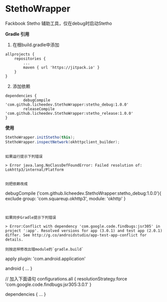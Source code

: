 # StethoWrapper
Fackbook Stetho 辅助工具，仅在debug时启动Stetho

**Gradle 引用**

1. 在根build.gradle中添加

```
allprojects {
    repositories {
        ...
        maven { url 'https://jitpack.io' }
    }
}
```

2. 添加依赖

```
dependencies {
        debugCompile 'com.github.licheedev.StethoWrapper:stetho_debug:1.0.0'
        releaseCompile 'com.github.licheedev.StethoWrapper:stetho_release:1.0.0'
}
```

**使用**

```java
StethoWrapper.initStetho(this);
StethoWrapper.inspectNetwork(okhttpclient_builder);
```

```

如果运行提示下列错误

> Error java.lang.NoClassDefFoundError: Failed resolution of: Lokhttp3/internal/Platform


则把依赖改成

```
debugCompile ('com.github.licheedev.StethoWrapper:stetho_debug:1.0.0'){
    exclude group: 'com.squareup.okhttp3', module: 'okhttp'
}
```


如果同步Gradle提示下列错误

> Error:Conflict with dependency 'com.google.code.findbugs:jsr305' in project ':app'. Resolved versions for app (3.0.1) and test app (2.0.1) differ. See http://g.co/androidstudio/app-test-app-conflict for details.

则按这样修改出错module的`gradle.build`

```
apply plugin: 'com.android.application'

android {
    ...
}

// 加入下面语句
configurations.all {
    resolutionStrategy.force 'com.google.code.findbugs:jsr305:3.0.1'
}

dependencies {
    ...
}

```



